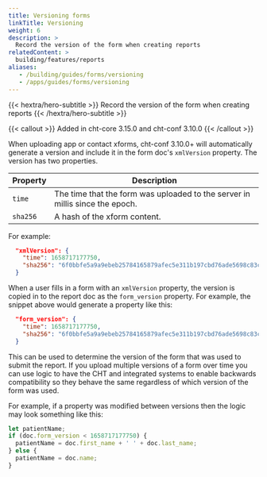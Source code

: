 ```yaml
---
title: Versioning forms
linkTitle: Versioning
weight: 6
description: >
  Record the version of the form when creating reports
relatedContent: >
  building/features/reports
aliases:
   - /building/guides/forms/versioning
   - /apps/guides/forms/versioning
---
```


{{< hextra/hero-subtitle >}}
  Record the version of the form when creating reports
{{< /hextra/hero-subtitle >}}

{{< callout >}}
  Added in cht-core 3.15.0 and cht-conf 3.10.0
{{< /callout >}}

When uploading app or contact xforms, cht-conf 3.10.0+ will automatically generate a version and include it in the form doc's
`xmlVersion` property. The version has two properties.

| Property | Description                                                                  |
|----------|------------------------------------------------------------------------------|
| `time`   | The time that the form was uploaded to the server in millis since the epoch. |
| `sha256` | A hash of the xform content.                                                 |

For example:

```json
  "xmlVersion": {
    "time": 1658717177750,
    "sha256": "6f0bbfe5a9a9ebeb25784165879afec5e311b197cbd76ade5698c83c22dd9a8f"
  }
```

When a user fills in a form with an `xmlVersion` property, the version is copied in to the report doc as the `form_version`
property. For example, the snippet above would generate a property like this:

```json
  "form_version": {
    "time": 1658717177750,
    "sha256": "6f0bbfe5a9a9ebeb25784165879afec5e311b197cbd76ade5698c83c22dd9a8f"
  }
```

This can be used to determine the version of the form that was used to submit the report. If you upload multiple
versions of a form over time you can use logic to have the CHT and integrated systems to enable backwards compatibility so
they behave the same regardless of which version of the form was used.

For example, if a property was modified between versions then the logic may look something like this:

```js
let patientName;
if (doc.form_version < 1658717177750) {
  patientName = doc.first_name + ' ' + doc.last_name;
} else {
  patientName = doc.name;
}
```
